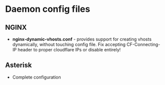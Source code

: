 # Daemon config files

## NGINX

- **nginx-dynamic-vhosts.conf** - provides support for creating vhosts dynamically, without touching config file. Fix accepting CF-Connecting-IP header to proper cloudflare IPs or disable entirely!

## Asterisk

- Complete configuration
